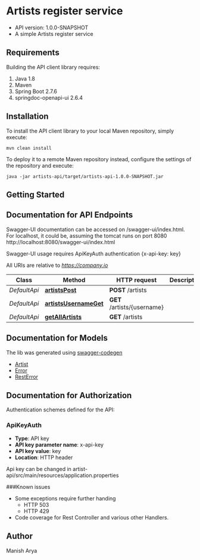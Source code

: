 # Artists register service

- API version: 1.0.0-SNAPSHOT
- A simple Artists register service


## Requirements

Building the API client library requires:
1. Java 1.8
2. Maven
3. Spring Boot 2.7.6
4. springdoc-openapi-ui 2.6.4


## Installation

To install the API client library to your local Maven repository, simply execute:

```shell
mvn clean install
```

To deploy it to a remote Maven repository instead, configure the settings of the repository and execute:

```shell
java -jar artists-api/target/artists-api-1.0.0-SNAPSHOT.jar
```

## Getting Started


## Documentation for API Endpoints

Swagger-UI documentation can be accessed on /swagger-ui/index.html.
For localhost, it could be, assuming the tomcat runs on port 8080
http://localhost:8080/swagger-ui/index.html

Swagger-UI usage requires ApiKeyAuth authentication
{x-api-key: key}

All URIs are relative to *https://company.io*

Class | Method | HTTP request | Description
------------ | ------------- | ------------- | -------------
*DefaultApi* | [**artistsPost**](docs/DefaultApi.md#artistsPost) | **POST** /artists | 
*DefaultApi* | [**artistsUsernameGet**](docs/DefaultApi.md#artistsUsernameGet) | **GET** /artists/{username} | 
*DefaultApi* | [**getAllArtists**](docs/DefaultApi.md#getAllArtists) | **GET** /artists | 

## Documentation for Models
The lib was generated using [swagger-codegen](https://github.com/swagger-api/swagger-codegen)

 - [Artist](docs/Artist.md)
 - [Error](docs/Error.md)
 - [RestError](docs/RestError.md)

## Documentation for Authorization

Authentication schemes defined for the API:
### ApiKeyAuth

- **Type**: API key
- **API key parameter name**: x-api-key
- **API key value**: key
- **Location**: HTTP header

Api key can be changed in artist-api/src/main/resources/application.properties

###Known issues
- Some exceptions require further handing
    - HTTP 503
    - HTTP 429
- Code coverage for Rest Controller and various other Handlers.

## Author
Manish Arya




